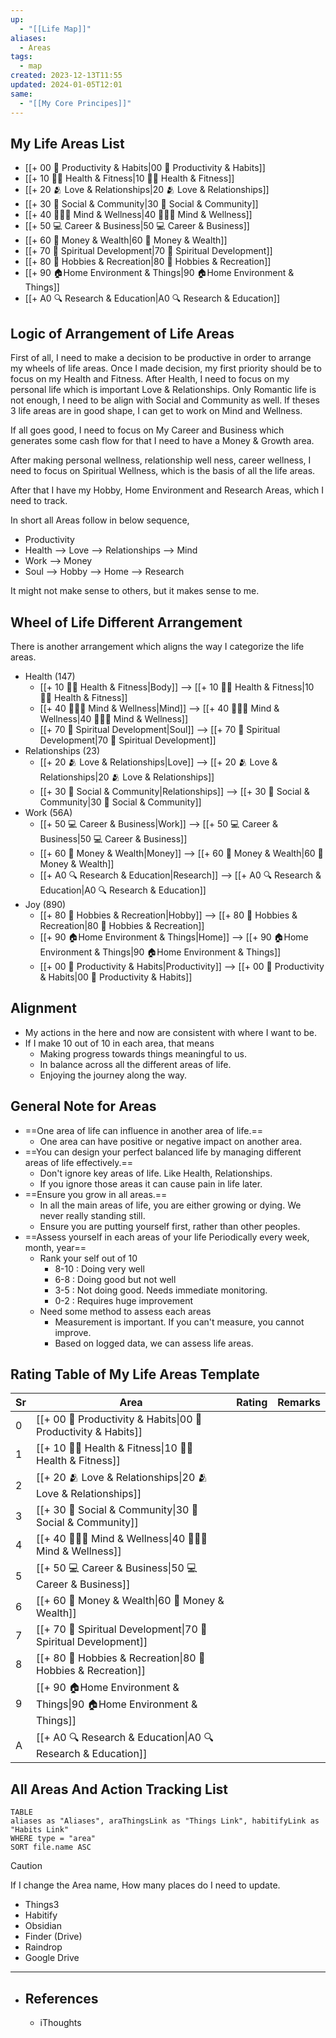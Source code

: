 ```yaml
---
up:
  - "[[Life Map]]"
aliases:
  - Areas
tags:
  - map
created: 2023-12-13T11:55
updated: 2024-01-05T12:01
same:
  - "[[My Core Principes]]"
---
```

## My Life Areas List
- [[+ 00 🤹 Productivity & Habits|00 🤹 Productivity & Habits]]
- [[+ 10 🏋️‍♂️ Health & Fitness|10 🏋️‍♂️ Health & Fitness]]
- [[+ 20 🫂 Love & Relationships|20 🫂 Love & Relationships]]
- [[+ 30 👥 Social & Community|30 👥 Social & Community]]
- [[+ 40 🧘🏻‍♂️ Mind & Wellness|40 🧘🏻‍♂️ Mind & Wellness]]
- [[+ 50 💻 Career & Business|50 💻 Career & Business]]
- [[+ 60 💸 Money & Wealth|60 💸 Money & Wealth]]
- [[+ 70 🪷 Spiritual Development|70 🪷 Spiritual Development]]
- [[+ 80 🎸 Hobbies & Recreation|80 🎸 Hobbies & Recreation]]
- [[+ 90 🏠Home Environment & Things|90 🏠Home Environment & Things]]
- [[+ A0 🔍 Research & Education|A0 🔍 Research & Education]]


## Logic of Arrangement of Life Areas

First of all, I need to make a decision to be productive in order to arrange my wheels of life areas. Once I made decision, my first priority should be to focus on my Health and Fitness. After Health, I need to focus on my personal life which is important Love & Relationships. Only Romantic life is not enough, I need to be align with Social and Community as well. If theses 3 life areas are in good shape, I can get to work on Mind and Wellness. 

If all goes good, I need to focus on My Career and Business which generates some cash flow for that I need to have a Money & Growth area. 

After making personal wellness, relationship well ness, career wellness, I need to focus on Spiritual Wellness, which is the basis of all the life areas.

After that I have my Hobby, Home Environment and Research Areas, which I need to track.

In short all Areas follow in below sequence, 
- Productivity
- Health --> Love --> Relationships --> Mind 
- Work --> Money 
- Soul --> Hobby --> Home --> Research

It might not make sense to others, but it makes sense to me.
## Wheel of Life Different Arrangement
There is another arrangement which aligns the way I categorize the life areas. 

- Health (147)
	- [[+ 10 🏋️‍♂️ Health & Fitness|Body]] --> [[+ 10 🏋️‍♂️ Health & Fitness|10 🏋️‍♂️ Health & Fitness]]
	- [[+ 40 🧘🏻‍♂️ Mind & Wellness|Mind]] --> [[+ 40 🧘🏻‍♂️ Mind & Wellness|40 🧘🏻‍♂️ Mind & Wellness]]
	- [[+ 70 🪷 Spiritual Development|Soul]] --> [[+ 70 🪷 Spiritual Development|70 🪷 Spiritual Development]]
- Relationships (23)
	- [[+ 20 🫂 Love & Relationships|Love]] --> [[+ 20 🫂 Love & Relationships|20 🫂 Love & Relationships]]
	- [[+ 30 👥 Social & Community|Relationships]] --> [[+ 30 👥 Social & Community|30 👥 Social & Community]]
- Work (56A)
	- [[+ 50 💻 Career & Business|Work]] --> [[+ 50 💻 Career & Business|50 💻 Career & Business]]
	- [[+ 60 💸 Money & Wealth|Money]] --> [[+ 60 💸 Money & Wealth|60 💸 Money & Wealth]]
	- [[+ A0 🔍 Research & Education|Research]] -->  [[+ A0 🔍 Research & Education|A0 🔍 Research & Education]]
- Joy (890)
	- [[+ 80 🎸 Hobbies & Recreation|Hobby]] --> [[+ 80 🎸 Hobbies & Recreation|80 🎸 Hobbies & Recreation]]
	- [[+ 90 🏠Home Environment & Things|Home]] --> [[+ 90 🏠Home Environment & Things|90 🏠Home Environment & Things]]
	- [[+ 00 🤹 Productivity & Habits|Productivity]] --> [[+ 00 🤹 Productivity & Habits|00 🤹 Productivity & Habits]]


## Alignment
- My actions in the here and now are consistent with where I want to be.
- If I make 10 out of 10 in each area, that means
	- Making progress towards things meaningful to us.
	- In balance across all the different areas of life.
	- Enjoying the journey along the way.

## General Note for Areas
- ==One area of life can influence in another area of life.==
	- One area can have positive or negative impact on another area.
- ==You can design your perfect balanced life by managing different areas of life effectively.==
	- Don't ignore key areas of life. Like Health, Relationships.
	- If you ignore those areas it can cause pain in life later.
- ==Ensure you grow in all areas.==
	- In all the main areas of life, you are either growing or dying. We never really standing still.
	- Ensure you are putting yourself first, rather than other peoples.
- ==Assess yourself in each areas of your life Periodically every week, month, year==
	- Rank your self out of 10
		- 8-10 : Doing very well
		- 6-8 : Doing good but not well
		- 3-5 : Not doing good. Needs immediate monitoring.
		- 0-2 : Requires huge improvement
	- Need some method to assess each areas
		- Measurement is important. If you can't measure, you cannot improve.
		- Based on logged data, we can assess life areas.
## Rating Table of My Life Areas Template
| Sr | Area | Rating | Remarks |
| ---- | ---- | ---- | ---- |
| 0 | [[+ 00 🤹 Productivity & Habits\|00 🤹 Productivity & Habits]] |  |  |
| 1 | [[+ 10 🏋️‍♂️ Health & Fitness\|10 🏋️‍♂️ Health & Fitness]] |  |  |
| 2 | [[+ 20 🫂 Love & Relationships\|20 🫂 Love & Relationships]] |  |  |
| 3 | [[+ 30 👥 Social & Community\|30 👥 Social & Community]] |  |  |
| 4 | [[+ 40 🧘🏻‍♂️ Mind & Wellness\|40 🧘🏻‍♂️ Mind & Wellness]] |  |  |
| 5 | [[+ 50 💻 Career & Business\|50 💻 Career & Business]] |  |  |
| 6 | [[+ 60 💸 Money & Wealth\|60 💸 Money & Wealth]] |  |  |
| 7 | [[+ 70 🪷 Spiritual Development\|70 🪷 Spiritual Development]] |  |  |
| 8 | [[+ 80 🎸 Hobbies & Recreation\|80 🎸 Hobbies & Recreation]] |  |  |
| 9 | [[+ 90 🏠Home Environment & Things\|90 🏠Home Environment & Things]] |  |  |
| A | [[+ A0 🔍 Research & Education\|A0 🔍 Research & Education]] |  |  |

## All Areas And Action Tracking List
```dataview
TABLE
aliases as "Aliases", araThingsLink as "Things Link", habitifyLink as "Habits Link"
WHERE type = "area"
SORT file.name ASC
```

> [!caution]
>  If I change the Area name, How many places do I need to update.
>  - Things3
>  - Habitify
>  - Obsidian
>  - Finder (Drive)
>  - Raindrop
>  - Google Drive

---
- ## References
	- iThoughts

